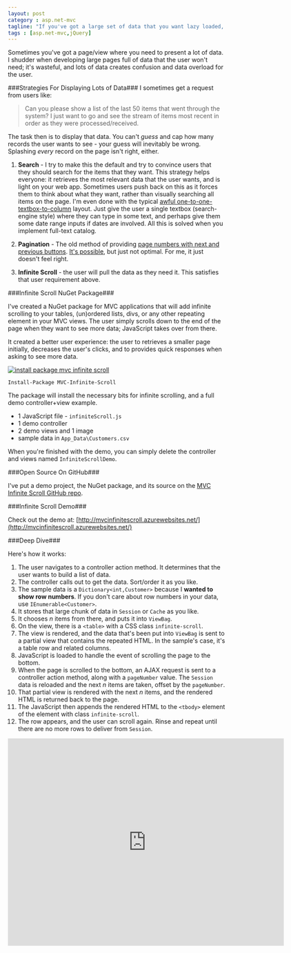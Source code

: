 ```yaml
---
layout: post
category : asp.net-mvc
tagline: "If you've got a large set of data that you want lazy loaded, here's one solution."
tags : [asp.net-mvc,jQuery]
---
```


Sometimes you've got a page/view where you need to present a lot of data. I shudder when developing large pages full of data that the user won't need; it's wasteful, and lots of data creates confusion and data overload for the user.

###Strategies For Displaying Lots of Data###
I sometimes get a request from users like:

> Can you please show a list of the last 50 items that went through the system? I just want to go and see the stream of items most recent in order as they were processed/received.

The task then is to display that data. You can't *guess* and cap how many records the user wants to see - your guess will inevitably be wrong. Splashing *every* record on the page isn't right, either.

1. **Search** - I try to make this the default and try to convince users that they should search for the items that they want. This strategy helps everyone: it retrieves the most relevant data that the user wants, and is light on your web app. Sometimes users push back on this as it forces them to think about what they want, rather than visually searching all items on the page. I'm even done with the typical [awful one-to-one-textbox-to-column](http://i.imgur.com/tJmf9CP.jpg) layout. Just give the user a single textbox (search-engine style) where they can type in some text, and perhaps give them some date range inputs if dates are involved. All this is solved when you implement full-text catalog. 

2. **Pagination** - The old method of providing [page numbers with next and previous buttons](http://i.imgur.com/YcZ3Tof.png). [It's possible](http://stackoverflow.com/questions/446196/how-do-i-do-pagination-in-asp-net-mvc), but just not optimal. For me, it just doesn't feel right.   
  
3. **Infinite Scroll** - the user will pull the data as they need it. This satisfies that user requirement above.

###Infinite Scroll NuGet Package###

I've created a NuGet package for MVC applications that will add infinite scrolling to your tables, (un)ordered lists, divs, or any other repeating element in your MVC views. The user simply scrolls down to the end of the page when they want to see more data; JavaScript takes over from there. 

It created a better user experience: the user to retrieves a smaller page initially, decreases the user's clicks, and to provides quick responses when asking to see more data.

[![install package mvc infinite scroll](http://i.imgur.com/Kdwax5q.jpg)](https://www.nuget.org/packages/MVC-Infinite-Scroll)

    Install-Package MVC-Infinite-Scroll

The package will install the necessary bits for infinite scrolling, and a full demo controller+view example. 

- 1 JavaScript file - `infiniteScroll.js`
- 1 demo controller
- 2 demo views and 1 image
- sample data in `App_Data\Customers.csv`

When you're finished with the demo, you can simply delete the controller and views named `InfiniteScrollDemo`.


###Open Source On GitHub###

I've put a demo project, the NuGet package, and its source on the [MVC Infinite Scroll GitHub repo](https://github.com/philoushka/Mvc-Infinite-Scroll-Grid).

###Infinite Scroll Demo###

Check out the demo at: [http://mvcinfinitescroll.azurewebsites.net/](http://mvcinfinitescroll.azurewebsites.net/)


###Deep Dive###

Here's how it works:

1. The user navigates to a controller action method. It determines that the user wants to build a list of data. 
2. The controller calls out to get the data. Sort/order it as you like. 
3. The sample data is a `Dictionary<int,Customer>` because I **wanted to show row numbers**. If you don't care about row numbers in your data, use `IEnumerable<Customer>`.
4. It stores that large chunk of data in `Session` or `Cache` as you like.
5. It chooses *n* items from there, and puts it into `ViewBag`.
6. On the view, there is a `<table>` with a CSS class `infinite-scroll`.
7. The view is rendered, and the data that's been put into `ViewBag` is sent to a partial view that contains the repeated HTML. In the sample's case, it's a table row and related columns. 
8. JavaScript is loaded to handle the event of scrolling the page to the bottom.
9. When the page is scrolled to the bottom, an AJAX request is sent to a controller action method, along with a `pageNumber` value. The `Session` data is reloaded and the next *n* items are taken, offset by the `pageNumber`.
10.  That partial view is rendered with the next *n* items, and the rendered HTML is returned back to the page.
11.  The JavaScript then appends the rendered HTML to the `<tbody>` element of the element with class `infinite-scroll`.
12.  The row appears, and the user can scroll again. Rinse and repeat until there are no more rows to deliver from `Session`.


<iframe src="http://gfycat.com/ifr/WelllitRealisticElephantbeetle" frameborder="0" scrolling="no" width="640" height="480" style="-webkit-backface-visibility: hidden;-webkit-transform: scale(1);" ></iframe>
